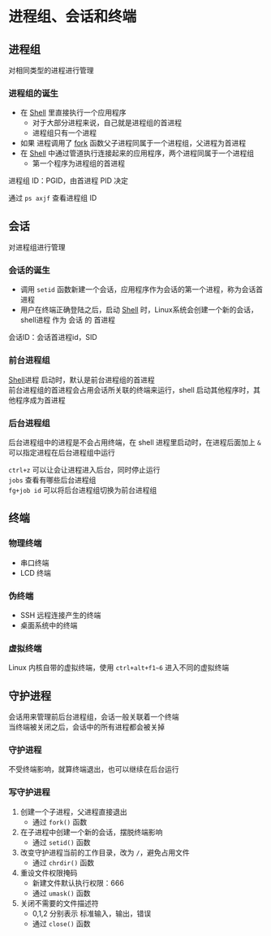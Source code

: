 # 进程组、会话和终端

## 进程组

对相同类型的进程进行管理

### 进程组的诞生

- 在 [Shell](../../../../../../语言和脚本/脚本/Shell/Shell_Source.md) 里直接执行一个应用程序
  - 对于大部分进程来说，自己就是进程组的首进程
  - 进程组只有一个进程
- 如果 进程调用了 [fork](嵌入式Linux_野火_进程#创建进程) 函数父子进程同属于一个进程组，父进程为首进程
- 在 [Shell](../../../../../../语言和脚本/脚本/Shell/Shell_Source.md) 中通过管道执行连接起来的应用程序，两个进程同属于一个进程组
  - 第一个程序为进程组的首进程

进程组 ID：PGID，由首进程 PID 决定

通过 `ps axjf` 查看进程组 ID

## 会话

对进程组进行管理

### 会话的诞生

- 调用 `setid` 函数新建一个会话，应用程序作为会话的第一个进程，称为会话首进程
- 用户在终端正确登陆之后，启动 [Shell](../../../../../../语言和脚本/脚本/Shell/Shell_Source.md) 时，Linux系统会创建一个新的会话，shell进程 作为 会话 的 首进程

会话ID：会话首进程id，SID

### 前台进程组

[Shell](../../../../../../语言和脚本/脚本/Shell/Shell_Source.md)进程 启动时，默认是前台进程组的首进程\
前台进程组的首进程会占用会话所关联的终端来运行，shell 启动其他程序时，其他程序成为首进程

### 后台进程组

后台进程组中的进程是不会占用终端，在 shell 进程里启动时，在进程后面加上 `&` 可以指定进程在后台进程组中运行

`ctrl+z` 可以让会让进程进入后台，同时停止运行\
`jobs` 查看有哪些后台进程组\
`fg+job id` 可以将后台进程组切换为前台进程组

## 终端

### 物理终端

- 串口终端
- LCD 终端

### 伪终端

- SSH 远程连接产生的终端
- 桌面系统中的终端

### 虚拟终端

Linux 内核自带的虚拟终端，使用 `ctrl+alt+f1~6` 进入不同的虚拟终端

## 守护进程

会话用来管理前后台进程组，会话一般关联着一个终端\
当终端被关闭之后，会话中的所有进程都会被关掉

### 守护进程

不受终端影响，就算终端退出，也可以继续在后台运行

### 写守护进程

1. 创建一个子进程，父进程直接退出
   - 通过 `fork()` 函数
2. 在子进程中创建一个新的会话，摆脱终端影响
   - 通过 `setid()` 函数
3. 改变守护进程当前的工作目录，改为 `/`，避免占用文件
   - 通过 `chrdir()` 函数
4. 重设文件权限掩码
   - 新建文件默认执行权限：666
   - 通过 `umask()` 函数
5. 关闭不需要的文件描述符
   - 0,1,2 分别表示 标准输入，输出，错误
   - 通过 `close()` 函数

